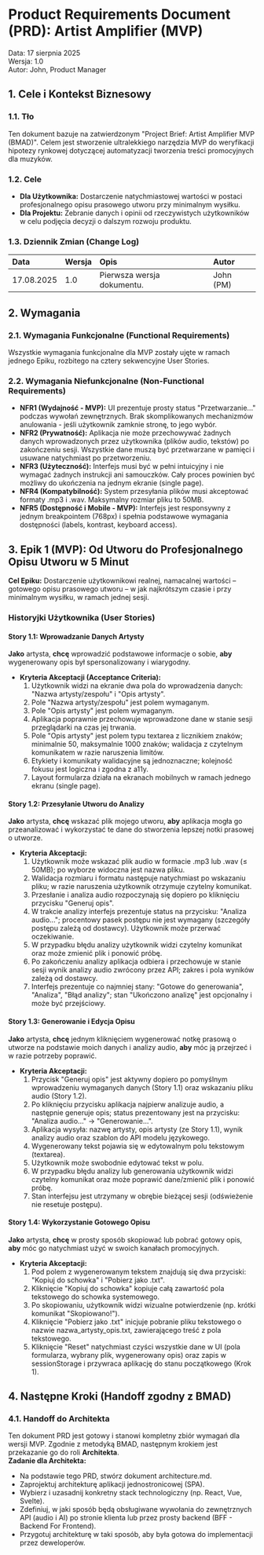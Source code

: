 # **Product Requirements Document (PRD): Artist Amplifier (MVP)**

Data: 17 sierpnia 2025  
Wersja: 1.0  
Autor: John, Product Manager

## **1\. Cele i Kontekst Biznesowy**

### **1.1. Tło**

Ten dokument bazuje na zatwierdzonym "Project Brief: Artist Amplifier MVP (BMAD)". Celem jest stworzenie ultralekkiego narzędzia MVP do weryfikacji hipotezy rynkowej dotyczącej automatyzacji tworzenia treści promocyjnych dla muzyków.

### **1.2. Cele**

- **Dla Użytkownika:** Dostarczenie natychmiastowej wartości w postaci profesjonalnego opisu prasowego utworu przy minimalnym wysiłku.
- **Dla Projektu:** Zebranie danych i opinii od rzeczywistych użytkowników w celu podjęcia decyzji o dalszym rozwoju produktu.

### **1.3. Dziennik Zmian (Change Log)**

| Data       | Wersja | Opis                       | Autor     |
| :--------- | :----- | :------------------------- | :-------- |
| 17.08.2025 | 1.0    | Pierwsza wersja dokumentu. | John (PM) |

## **2\. Wymagania**

### **2.1. Wymagania Funkcjonalne (Functional Requirements)**

Wszystkie wymagania funkcjonalne dla MVP zostały ujęte w ramach jednego Epiku, rozbitego na cztery sekwencyjne User Stories.

### **2.2. Wymagania Niefunkcjonalne (Non-Functional Requirements)**

- **NFR1 (Wydajność - MVP):** UI prezentuje prosty status "Przetwarzanie..." podczas wywołań zewnętrznych. Brak skomplikowanych mechanizmów anulowania - jeśli użytkownik zamknie stronę, to jego wybór.
- **NFR2 (Prywatność):** Aplikacja nie może przechowywać żadnych danych wprowadzonych przez użytkownika (plików audio, tekstów) po zakończeniu sesji. Wszystkie dane muszą być przetwarzane w pamięci i usuwane natychmiast po przetworzeniu.
- **NFR3 (Użyteczność):** Interfejs musi być w pełni intuicyjny i nie wymagać żadnych instrukcji ani samouczków. Cały proces powinien być możliwy do ukończenia na jednym ekranie (single page).
- **NFR4 (Kompatybilność):** System przesyłania plików musi akceptować formaty .mp3 i .wav. Maksymalny rozmiar pliku to 50MB.
- **NFR5 (Dostępność i Mobile - MVP):** Interfejs jest responsywny z jednym breakpointem (768px) i spełnia podstawowe wymagania dostępności (labels, kontrast, keyboard access).

## **3\. Epik 1 (MVP): Od Utworu do Profesjonalnego Opisu Utworu w 5 Minut**

**Cel Epiku:** Dostarczenie użytkownikowi realnej, namacalnej wartości – gotowego opisu prasowego utworu – w jak najkrótszym czasie i przy minimalnym wysiłku, w ramach jednej sesji.

### **Historyjki Użytkownika (User Stories)**

#### **Story 1.1: Wprowadzanie Danych Artysty**

**Jako** artysta, **chcę** wprowadzić podstawowe informacje o sobie, **aby** wygenerowany opis był spersonalizowany i wiarygodny.

- **Kryteria Akceptacji (Acceptance Criteria):**
  1. Użytkownik widzi na ekranie dwa pola do wprowadzenia danych: "Nazwa artysty/zespołu" i "Opis artysty".
  2. Pole "Nazwa artysty/zespołu" jest polem wymaganym.
  3. Pole "Opis artysty" jest polem wymaganym.
  4. Aplikacja poprawnie przechowuje wprowadzone dane w stanie sesji przeglądarki na czas jej trwania.
  5. Pole "Opis artysty" jest polem typu textarea z licznikiem znaków; minimalnie 50, maksymalnie 1000 znaków; walidacja z czytelnym komunikatem w razie naruszenia limitów.
  6. Etykiety i komunikaty walidacyjne są jednoznaczne; kolejność fokusu jest logiczna i zgodna z a11y.
  7. Layout formularza działa na ekranach mobilnych w ramach jednego ekranu (single page).

#### **Story 1.2: Przesyłanie Utworu do Analizy**

**Jako** artysta, **chcę** wskazać plik mojego utworu, **aby** aplikacja mogła go przeanalizować i wykorzystać te dane do stworzenia lepszej notki prasowej o utworze.

- **Kryteria Akceptacji:**
  1. Użytkownik może wskazać plik audio w formacie .mp3 lub .wav (≤ 50MB); po wyborze widoczna jest nazwa pliku.
  2. Walidacja rozmiaru i formatu następuje natychmiast po wskazaniu pliku; w razie naruszenia użytkownik otrzymuje czytelny komunikat.
  3. Przesłanie i analiza audio rozpoczynają się dopiero po kliknięciu przycisku "Generuj opis".
  4. W trakcie analizy interfejs prezentuje status na przycisku: "Analiza audio..."; procentowy pasek postępu nie jest wymagany (szczegóły postępu zależą od dostawcy). Użytkownik może przerwać oczekiwanie.
  5. W przypadku błędu analizy użytkownik widzi czytelny komunikat oraz może zmienić plik i ponowić próbę.
  6. Po zakończeniu analizy aplikacja odbiera i przechowuje w stanie sesji wynik analizy audio zwrócony przez API; zakres i pola wyników zależą od dostawcy.
  7. Interfejs prezentuje co najmniej stany: "Gotowe do generowania", "Analiza", "Błąd analizy"; stan "Ukończono analizę" jest opcjonalny i może być przejściowy.

#### **Story 1.3: Generowanie i Edycja Opisu**

**Jako** artysta, **chcę** jednym kliknięciem wygenerować notkę prasową o utworze na podstawie moich danych i analizy audio, **aby** móc ją przejrzeć i w razie potrzeby poprawić.

- **Kryteria Akceptacji:**
  1. Przycisk "Generuj opis" jest aktywny dopiero po pomyślnym wprowadzeniu wymaganych danych (Story 1.1) oraz wskazaniu pliku audio (Story 1.2).
  2. Po kliknięciu przycisku aplikacja najpierw analizuje audio, a następnie generuje opis; status prezentowany jest na przycisku: "Analiza audio..." → "Generowanie...".
  3. Aplikacja wysyła: nazwę artysty, opis artysty (ze Story 1.1), wynik analizy audio oraz szablon do API modelu językowego.
  4. Wygenerowany tekst pojawia się w edytowalnym polu tekstowym (textarea).
  5. Użytkownik może swobodnie edytować tekst w polu.
  6. W przypadku błędu analizy lub generowania użytkownik widzi czytelny komunikat oraz może poprawić dane/zmienić plik i ponowić próbę.
  7. Stan interfejsu jest utrzymany w obrębie bieżącej sesji (odświeżenie nie resetuje postępu).

#### **Story 1.4: Wykorzystanie Gotowego Opisu**

**Jako** artysta, **chcę** w prosty sposób skopiować lub pobrać gotowy opis, **aby** móc go natychmiast użyć w swoich kanałach promocyjnych.

- **Kryteria Akceptacji:**
  1. Pod polem z wygenerowanym tekstem znajdują się dwa przyciski: "Kopiuj do schowka" i "Pobierz jako .txt".
  2. Kliknięcie "Kopiuj do schowka" kopiuje całą zawartość pola tekstowego do schowka systemowego.
  3. Po skopiowaniu, użytkownik widzi wizualne potwierdzenie (np. krótki komunikat "Skopiowano!").
  4. Kliknięcie "Pobierz jako .txt" inicjuje pobranie pliku tekstowego o nazwie nazwa_artysty_opis.txt, zawierającego treść z pola tekstowego.
  5. Kliknięcie "Reset" natychmiast czyści wszystkie dane w UI (pola formularza, wybrany plik, wygenerowany opis) oraz zapis w sessionStorage i przywraca aplikację do stanu początkowego (Krok 1).

## **4\. Następne Kroki (Handoff zgodny z BMAD)**

### **4.1. Handoff do Architekta**

Ten dokument PRD jest gotowy i stanowi kompletny zbiór wymagań dla wersji MVP. Zgodnie z metodyką BMAD, następnym krokiem jest przekazanie go do roli **Architekta**.  
**Zadanie dla Architekta:**

- Na podstawie tego PRD, stwórz dokument architecture.md.
- Zaprojektuj architekturę aplikacji jednostronicowej (SPA).
- Wybierz i uzasadnij konkretny stack technologiczny (np. React, Vue, Svelte).
- Zdefiniuj, w jaki sposób będą obsługiwane wywołania do zewnętrznych API (audio i AI) po stronie klienta lub przez prosty backend (BFF \- Backend For Frontend).
- Przygotuj architekturę w taki sposób, aby była gotowa do implementacji przez deweloperów.
